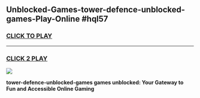 
## Unblocked-Games-tower-defence-unblocked-games-Play-Online #hql57
<h3>
<a href="https://news.freeplayer.one?title=tower-defence-unblocked-games&ref=3">CLICK TO PLAY</a></h3>
<hr>

<h3>
<a href="https://news.freeplayer.one?title=tower-defence-unblocked-games&ref=3">CLICK 2 PLAY</a>
  
</h3>

<a href="https://news.freeplayer.one?title=tower-defence-unblocked-games&ref=3"><img src="https://clearcache.store/games.png"></a>


**tower-defence-unblocked-games games unblocked: Your Gateway to Fun and Accessible Online Gaming**
